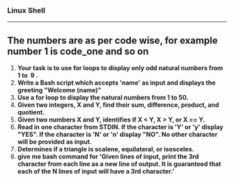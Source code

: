### Linux Shell
---
The numbers are as per code wise, for example number 1 is code_one and so on
---

1. **Your task is to use for loops to display only odd natural numbers from  1 to  9 .**
2. **Write a Bash script which accepts 'name' as input and displays the greeting "Welcome (name)"**
3. **Use a for loop to display the natural numbers from 1 to 50.**
4. **Given two integers, X and Y, find their sum, difference, product, and quotient.**
5. **Given two numbers X and Y, identifies if X < Y, X > Y, or X == Y.**
6. **Read in one character from STDIN. If the character is 'Y' or 'y' display "YES". If the character is 'N' or 'n' display "NO". No other character will be provided as input.**
7. **Determines if a triangle is scalene, equilateral, or isosceles.**
8. **give me bash command for 'Given  lines of input, print the 3rd character from each line as a new line of output. It is guaranteed that each of the N lines of input will have a 3rd character.'**



